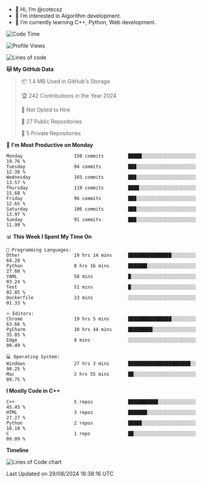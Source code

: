 - 👋 Hi, I’m @cotecsz
- 👀 I’m interested in Algorithm development.
- 🌱 I’m currently learning C++, Python, Web development.

<!---
cotecsz/cotecsz is a ✨ special ✨ repository because its `README.md` (this file) appears on your GitHub profile.
You can click the Preview link to take a look at your changes.
--->

<!--START_SECTION:waka-->
![Code Time](http://img.shields.io/badge/Code%20Time-1%2C623%20hrs%2048%20mins-blue)

![Profile Views](http://img.shields.io/badge/Profile%20Views-1-blue)

![Lines of code](https://img.shields.io/badge/From%20Hello%20World%20I%27ve%20Written-1.2%20million%20lines%20of%20code-blue)

**🐱 My GitHub Data** 

> 📦 1.4 MB Used in GitHub's Storage 
 > 
> 🏆 242 Contributions in the Year 2024
 > 
> 🚫 Not Opted to Hire
 > 
> 📜 27 Public Repositories 
 > 
> 🔑 5 Private Repositories 
 > 
📅 **I'm Most Productive on Monday** 

```text
Monday                   150 commits         █████░░░░░░░░░░░░░░░░░░░░   19.76 % 
Tuesday                  94 commits          ███░░░░░░░░░░░░░░░░░░░░░░   12.38 % 
Wednesday                103 commits         ███░░░░░░░░░░░░░░░░░░░░░░   13.57 % 
Thursday                 119 commits         ████░░░░░░░░░░░░░░░░░░░░░   15.68 % 
Friday                   96 commits          ███░░░░░░░░░░░░░░░░░░░░░░   12.65 % 
Saturday                 106 commits         ███░░░░░░░░░░░░░░░░░░░░░░   13.97 % 
Sunday                   91 commits          ███░░░░░░░░░░░░░░░░░░░░░░   11.99 % 
```


📊 **This Week I Spent My Time On** 

```text
💬 Programming Languages: 
Other                    19 hrs 14 mins      ████████████████░░░░░░░░░   64.20 % 
Python                   8 hrs 16 mins       ███████░░░░░░░░░░░░░░░░░░   27.60 % 
YAML                     58 mins             █░░░░░░░░░░░░░░░░░░░░░░░░   03.24 % 
Text                     51 mins             █░░░░░░░░░░░░░░░░░░░░░░░░   02.85 % 
Dockerfile               23 mins             ░░░░░░░░░░░░░░░░░░░░░░░░░   01.33 % 

🔥 Editors: 
Chrome                   19 hrs 5 mins       ████████████████░░░░░░░░░   63.66 % 
PyCharm                  10 hrs 44 mins      █████████░░░░░░░░░░░░░░░░   35.85 % 
Edge                     8 mins              ░░░░░░░░░░░░░░░░░░░░░░░░░   00.49 % 

💻 Operating System: 
Windows                  27 hrs 3 mins       ███████████████████████░░   90.25 % 
Mac                      2 hrs 55 mins       ██░░░░░░░░░░░░░░░░░░░░░░░   09.75 % 
```

**I Mostly Code in C++** 

```text
C++                      5 repos             ███████████░░░░░░░░░░░░░░   45.45 % 
HTML                     3 repos             ███████░░░░░░░░░░░░░░░░░░   27.27 % 
Python                   2 repos             █████░░░░░░░░░░░░░░░░░░░░   18.18 % 
C                        1 repo              ██░░░░░░░░░░░░░░░░░░░░░░░   09.09 % 
```



**Timeline**

![Lines of Code chart](https://raw.githubusercontent.com/cotecsz/cotecsz/master/assets/bar_graph.png)


 Last Updated on 29/08/2024 16:38:16 UTC
<!--END_SECTION:waka-->
